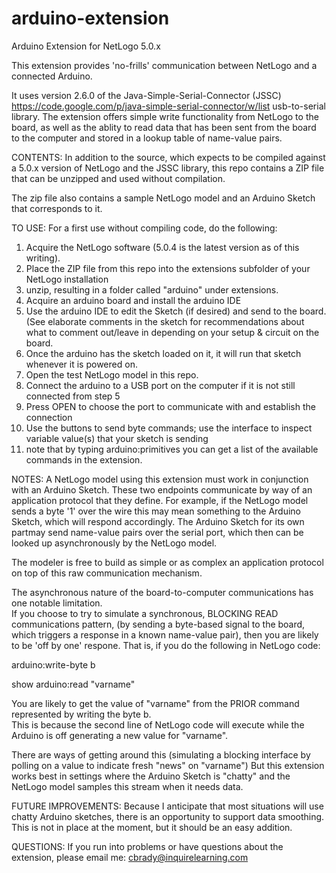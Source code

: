 arduino-extension
=================

Arduino Extension for NetLogo 5.0.x

This extension provides 'no-frills' communication between NetLogo and a connected Arduino.  

It uses version 2.6.0 of the Java-Simple-Serial-Connector (JSSC) https://code.google.com/p/java-simple-serial-connector/w/list usb-to-serial library.  The extension offers simple write functionality from NetLogo to the board, as well as the ablity to read data that has been sent from the board to the computer and stored in a lookup table of name-value pairs.

CONTENTS:
In addition to the source, which expects to be compiled against a 5.0.x version of NetLogo and the JSSC library, this repo contains a ZIP file that can be unzipped and used without compilation.

The zip file also contains a sample NetLogo model and an Arduino Sketch that corresponds to it.  

TO USE:
For a first use without compiling code, do the following:
1) Acquire the NetLogo software (5.0.4 is the latest version as of this writing).
2) Place the ZIP file from this repo into the extensions subfolder of your NetLogo installation
3) unzip, resulting in a folder called "arduino" under extensions.
4) Acquire an arduino board and install the arduino IDE
5) Use the arduino IDE to edit the Sketch (if desired) and send to the board.  (See elaborate comments in the sketch for recommendations about what to comment out/leave in depending on your setup & circuit on the board.
6) Once the arduino has the sketch loaded on it, it will run that sketch whenever it is powered on.
7) Open the test NetLogo model in this repo.
8) Connect the arduino to a USB port on the computer if it is not still connected from step 5
9) Press OPEN to choose the port to communicate with and establish the connection
10) Use the buttons to send byte commands; use the interface to inspect variable value(s) that your sketch is sending
11) note that by typing arduino:primitives you can get a list of the available commands in the extension.


NOTES:
A NetLogo model using this extension must work in conjunction with an Arduino Sketch.  These two endpoints communicate by way of an application protocol that they define.  For example, if the NetLogo model sends a byte '1' over the wire this may mean something to the Arduino Sketch, which will respond accordingly.  The Arduino Sketch for its own partmay send name-value pairs over the serial port, which then can be looked up asynchronously by the NetLogo model.

The modeler is free to build as simple or as complex an application protocol on top of this raw communication mechanism.

The asynchronous nature of the board-to-computer communications has one notable limitation.  
If you choose to try to simulate a synchronous, BLOCKING READ communications pattern,
(by sending a byte-based signal to the board, which triggers a response in a known name-value pair), then
you are likely to be 'off by one' respone.  That is, if you do the following in NetLogo code:

arduino:write-byte b

show arduino:read "varname"

You are likely to get the value of "varname" from the PRIOR command represented by writing the byte b.  
This is because the second line of NetLogo code will execute while the Arduino is off generating a new value for "varname".

There are ways of getting around this (simulating a blocking interface by polling on a value to indicate fresh "news" on "varname")
But this extension works best in settings where the Arduino Sketch is "chatty" and the NetLogo model samples this stream when it needs data.


FUTURE IMPROVEMENTS:
Because I anticipate that most situations will use chatty Arduino sketches, there is an opportunity to support
data smoothing.  This is not in place at the moment, but it should be an easy addition.


QUESTIONS:
If you run into problems or have questions about the extension, please email me: cbrady@inquirelearning.com


